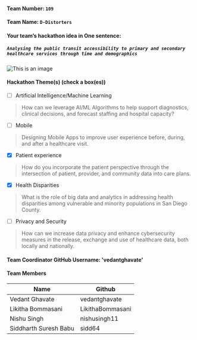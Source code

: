 #### Team Number: `109`  

#### Team Name: `D-Distorters`    
  
#### Your team’s hackathon idea in One sentence:
##### `Analysing the public transit accessibility to primary and secondary healthcare services through time and demographics`

  
![This is an image](https://gonctd.com/wp-content/uploads/2021/01/NCTD-0655-LIFT-scaled.jpg)



#### Hackathon Theme(s) (check a box(es))
- [ ] Artificial Intelligence/Machine Learning 
> How can we leverage AI/ML Algorithms to help support diagnostics, clinical decisions, and forecast staffing and hospital capacity?
- [ ] Mobile
> Designing Mobile Apps to improve user experience before, during, and after a healthcare visit.
- [X] Patient experience
> How do you incorporate the patient perspective through the intersection of patient, provider, and community data into care plans.
- [X] Health Disparities
> What is the role of big data and analytics in addressing health disparities among vulnerable and minority populations in San Diego County.
- [ ] Privacy and Security
> How can we increase data privacy and enhance cybersecurity measures in the release, exchange and use of healthcare data, both locally and nationally.

#### Team Coordinator GitHub Username: 'vedantghavate'

#### Team Members 
| Name | Github |
| ----- | ----- |
| Vedant Ghavate |vedantghavate |
| Likitha Bommasani | LikithaBommasani |
| Nishu Singh | nishusingh11 |
| Siddharth Suresh Babu | sidd64 |
